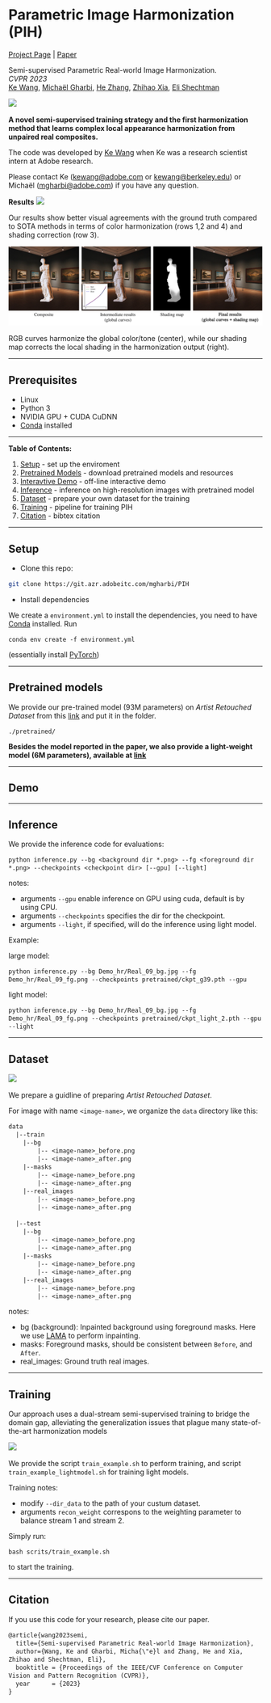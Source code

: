 # Parametric Image Harmonization (PIH)
[Project Page](http://people.eecs.berkeley.edu/~kewang/sprih/) | [Paper](https://arxiv.org/abs/2303.00157) 

Semi-supervised Parametric Real-world Image Harmonization.\
_CVPR 2023_ \
[Ke Wang](people.eecs.berkeley.edu/~kewang), [Michaël Gharbi](http://mgharbi.com/), [He Zhang](https://sites.google.com/site/hezhangsprinter/), [Zhihao Xia](https://likesum.github.io/), [Eli Shechtman](https://research.adobe.com/person/eli-shechtman/)

<img src='github_images/Figure_teaser.png'>


**A novel semi-supervised training strategy and the first harmonization method that learns complex local appearance harmonization from unpaired real composites.**

The code was developed by [Ke Wang](people.eecs.berkeley.edu/~kewang) when Ke was a research scientist intern at Adobe research.

Please contact Ke (kewang@adobe.com or kewang@berkeley.edu) or Michaël (mgharbi@adobe.com) if you have any question.

**Results**
<img src='github_images/Figure_5.png'>

Our results show better visual agreements with the ground truth compared to SOTA methods in terms of color harmonization
(rows 1,2 and 4) and shading correction (row 3).

<img src='github_images/Figure_8_final.png'>

RGB curves harmonize the global color/tone (center), while our shading map corrects the local shading in the harmonization output (right).


---

## Prerequisites

- Linux
- Python 3
- NVIDIA GPU + CUDA CuDNN
- [Conda](https://docs.conda.io/en/latest/) installed


---

**Table of Contents:**<br>
1. [Setup](#setup) - set up the enviroment<br>
2. [Pretrained Models](#setup) - download pretrained models and resources<br>
3. [Interavtive Demo](#demo) - off-line interactive demo<br>
4. [Inference](#inference) - inference on high-resolution images with pretrained model<br>
5. [Dataset](#dataset) - prepare your own dataset for the training<br>
6. [Training](#training) - pipeline for training PIH<br>
7. [Citation](#citation) - bibtex citation<br>



---

## Setup

- Clone this repo:

```bash
git clone https://git.azr.adobeitc.com/mgharbi/PIH
```

- Install dependencies

We create a `environment.yml` to install the dependencies, you need to have [Conda](https://docs.conda.io/en/latest/) installed. Run

```
conda env create -f environment.yml
```
(essentially install [PyTorch](https://pytorch.org/))

---

## Pretrained models

We provide our pre-trained model (93M parameters) on *Artist Retouched Dataset* from this [link](https://adobe-my.sharepoint.com/:u:/p/kewang/EWx38imIw2NCqYHsWqlRjoYBjyQueSfCpnWsMphBqUuqng?e=vAgnb0) and put it in the folder.

```
./pretrained/
```

**Besides the model reported in the paper, we also provide a light-weight model (6M parameters), available at [link](https://adobe-my.sharepoint.com/personal/kewang_adobe_com/_layouts/15/onedrive.aspx?id=%2Fpersonal%2Fkewang%5Fadobe%5Fcom%2FDocuments%2FPIH%5Fcheckpoints&ga=1)**


---

## Demo


---

## Inference

We provide the inference code for evaluations:

```
python inference.py --bg <background dir *.png> --fg <foreground dir *.png> --checkpoints <checkpoint dir> [--gpu] [--light]
```

notes:
- arguments `--gpu` enable inference on GPU using cuda, default is by using CPU.
- arguments `--checkpoints` specifies the dir for the checkpoint.
- arguments `--light`, if specified, will do the inference using light model.


Example:

large model:
```
python inference.py --bg Demo_hr/Real_09_bg.jpg --fg Demo_hr/Real_09_fg.png --checkpoints pretrained/ckpt_g39.pth --gpu
```
light model:
```
python inference.py --bg Demo_hr/Real_09_bg.jpg --fg Demo_hr/Real_09_fg.png --checkpoints pretrained/ckpt_light_2.pth --gpu --light
```

---

## Dataset
<img src='github_images/S1.png'>


We prepare a guidline of preparing *Artist Retouched Dataset*.

For image with name `<image-name>`, we organize the `data` directory like this:

```
data
  |--train
    |--bg
        |-- <image-name>_before.png
        |-- <image-name>_after.png
    |--masks
        |-- <image-name>_before.png
        |-- <image-name>_after.png
    |--real_images
        |-- <image-name>_before.png
        |-- <image-name>_after.png
    
  |--test
    |--bg
        |-- <image-name>_before.png
        |-- <image-name>_after.png
    |--masks
        |-- <image-name>_before.png
        |-- <image-name>_after.png
    |--real_images
        |-- <image-name>_before.png
        |-- <image-name>_after.png
```

notes:
- bg (background): Inpainted background using foreground masks. Here we use [LAMA](https://github.com/advimman/lama) to perform inpainting.
- masks: Foreground masks, should be consistent between `Before`, and `After`.
- real_images: Ground truth real images.

---

## Training

Our approach uses a dual-stream semi-supervised training to bridge the domain gap, alleviating the generalization issues that plague many state-of-the-art harmonization models


<img src='github_images/Figure_3.png'>

We provide the script `train_example.sh` to perform training, and script `train_example_lightmodel.sh` for training light models.

Training notes:
- modify `--dir_data` to the path of your custum dataset.
- arguments `recon_weight` correspons to the weighting parameter to balance stream 1 and stream 2.

Simply run:
```
bash scrits/train_example.sh
```
to start the training.

---

## Citation
If you use this code for your research, please cite our paper.

```
@article{wang2023semi,
  title={Semi-supervised Parametric Real-world Image Harmonization},
  author={Wang, Ke and Gharbi, Micha{\"e}l and Zhang, He and Xia, Zhihao and Shechtman, Eli},
  booktitle = {Proceedings of the IEEE/CVF Conference on Computer Vision and Pattern Recognition (CVPR)},
  year      = {2023}
}

